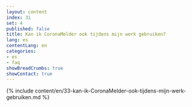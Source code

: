```yaml
---
layout: content
index: 31
set: 4
published: false
title: Kan ik CoronaMelder ook tijdens mijn werk gebruiken?
lang: es
contentLang: en
categories:
- es
- faq
showBreadCrumbs: true
showContact: true
---
```

{% include content/en/33-kan-ik-CoronaMelder-ook-tijdens-mijn-werk-gebruiken.md %}
